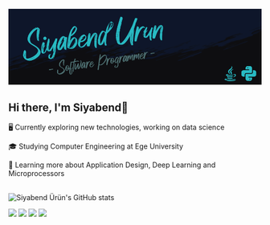[<img src="BANNER.png" />](https://github.com/urunsiyabend)
<br>

## Hi there, I'm Siyabend👋

🖥️ Currently exploring new technologies, working on data science

🎓 Studying Computer Engineering at Ege University

🌱 Learning more about Application Design, Deep Learning and Microprocessors
<br>
<br>

![Siyabend Ürün's GitHub stats](https://github-readme-stats.vercel.app/api?username=urunsiyabend&show_icons=true&theme=gotham)

[<img src="https://img.shields.io/badge/Instagram-E4405F?style=for-the-badge&logo=instagram&logoColor=white"/>](https://www.instagram.com/sybnd_urun/)
[<img src="https://img.shields.io/badge/LinkedIn-0077B5?style=for-the-badge&logo=linkedin&logoColor=white"/>](https://www.linkedin.com/in/siyabend-urun)
[<img src="https://img.shields.io/badge/Gmail-D14836?style=for-the-badge&logo=gmail&logoColor=white"/>](mailto:urunsiyabend@gmail.com)
[<img src="https://img.shields.io/badge/Steam-000000?style=for-the-badge&logo=steam&logoColor=white"/>](https://steamcommunity.com/profiles/76561198860354548/)